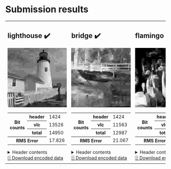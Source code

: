 <h1>Submission results</h1>


<table>
<tr>
<td>
<h2>lighthouse ✔️</h2>
<img src="./lighthouse.svg?raw=true" alt="lighthouse (output)">
<table>
<tr><th rowspan='3' scope='row'>Bit counts</th><th scope='row'>header</th><td>1424</td></tr>
<tr><th scope='row'>vlc</th><td>13526</td></tr>
<tr><th scope='row'>total</th><td>14950</td></tr>
<tr><th colspan='2' scope='row'>RMS Error</th><td>17.826</td></tr>
</table>
<details><summary>Header contents</summary><pre>
HuffmanTable(bits=array([  1,   0,   1,   2,   4,   1,   9,   5,   6,   4,   0,   0,   0,
         0, 126,   3]), huffval=array([  0,   1,  17, 240,   2,  18,  49,  65,  33,  50,  81,  97, 113,
       129, 145, 161, 177, 209,  34,  66, 130, 178, 225,  19,  82, 114,
       193, 210, 226,   3,  67, 194, 241,   4,   5,   6,   7,   8,   9,
        10,  20,  21,  22,  23,  24,  25,  26,  35,  36,  37,  38,  39,
        40,  41,  42,  51,  52,  53,  54,  55,  56,  57,  58,  68,  69,
        70,  71,  72,  73,  74,  83,  84,  85,  86,  87,  88,  89,  90,
        98,  99, 100, 101, 102, 103, 104, 105, 106, 115, 116, 117, 118,
       119, 120, 121, 122, 131, 132, 133, 134, 135, 136, 137, 138, 146,
       147, 148, 149, 150, 151, 152, 153, 154, 162, 163, 164, 165, 166,
       167, 168, 169, 170, 179, 180, 181, 182, 183, 184, 185, 186, 195,
       196, 197, 198, 199, 200, 201, 202, 211, 212, 213, 214, 215, 216,
       217, 218, 227, 228, 229, 230, 231, 232, 233, 234, 242, 243, 244,
       245, 246, 247, 248, 249, 250]))
</pre></details>
<a href="./lighthouse.pkl?raw=true" download>🗄️ Download encoded data</a>
</td>
<td>
<h2>bridge ✔️</h2>
<img src="./bridge.svg?raw=true" alt="bridge (output)">
<table>
<tr><th rowspan='3' scope='row'>Bit counts</th><th scope='row'>header</th><td>1424</td></tr>
<tr><th scope='row'>vlc</th><td>11563</td></tr>
<tr><th scope='row'>total</th><td>12987</td></tr>
<tr><th colspan='2' scope='row'>RMS Error</th><td>21.067</td></tr>
</table>
<details><summary>Header contents</summary><pre>
HuffmanTable(bits=array([  1,   0,   2,   2,   1,   4,   1,   2,   3,   1,   0,   0,   0,
       142,   3,   0]), huffval=array([  0,   1,  17,   2,  18,  33,  49,  65,  81,  97, 129,  19, 145,
         3,  34, 113, 240,   4,   5,   6,   7,   8,   9,  10,  20,  21,
        22,  23,  24,  25,  26,  35,  36,  37,  38,  39,  40,  41,  42,
        50,  51,  52,  53,  54,  55,  56,  57,  58,  66,  67,  68,  69,
        70,  71,  72,  73,  74,  82,  83,  84,  85,  86,  87,  88,  89,
        90,  98,  99, 100, 101, 102, 103, 104, 105, 106, 114, 115, 116,
       117, 118, 119, 120, 121, 122, 130, 131, 132, 133, 134, 135, 136,
       137, 138, 146, 147, 148, 149, 150, 151, 152, 153, 154, 161, 162,
       163, 164, 165, 166, 167, 168, 169, 170, 177, 178, 179, 180, 181,
       182, 183, 184, 185, 186, 193, 194, 195, 196, 197, 198, 199, 200,
       201, 202, 209, 210, 211, 212, 213, 214, 215, 216, 217, 218, 225,
       226, 227, 228, 229, 230, 231, 232, 233, 234, 241, 242, 243, 244,
       245, 246, 247, 248, 249, 250]))
</pre></details>
<a href="./bridge.pkl?raw=true" download>🗄️ Download encoded data</a>
</td>
<td>
<h2>flamingo ✔️</h2>
<img src="./flamingo.svg?raw=true" alt="flamingo (output)">
<table>
<tr><th rowspan='3' scope='row'>Bit counts</th><th scope='row'>header</th><td>1424</td></tr>
<tr><th scope='row'>vlc</th><td>13933</td></tr>
<tr><th scope='row'>total</th><td>15357</td></tr>
<tr><th colspan='2' scope='row'>RMS Error</th><td>21.554</td></tr>
</table>
<details><summary>Header contents</summary><pre>
HuffmanTable(bits=array([ 1,  0,  1,  3,  3,  3,  2,  4,  4,  1,  0,  0,  0, 83, 57,  0]), huffval=array([  0,   1,   2,  17,  49,  18,  33,  65,   3, 113, 129,  50,  81,
        19,  34,  97, 145,  66, 161, 177, 240, 193,   4,   5,   6,   7,
         8,   9,  10,  20,  21,  22,  23,  24,  25,  26,  35,  36,  37,
        38,  39,  40,  41,  42,  51,  52,  53,  54,  55,  56,  57,  58,
        67,  68,  69,  70,  71,  72,  73,  74,  82,  83,  84,  85,  86,
        87,  88,  89,  90,  98,  99, 100, 101, 102, 103, 104, 105, 106,
       114, 115, 116, 117, 118, 119, 120, 121, 122, 130, 131, 132, 133,
       134, 135, 136, 137, 138, 146, 147, 148, 149, 150, 151, 152, 153,
       154, 162, 163, 164, 165, 166, 167, 168, 169, 170, 178, 179, 180,
       181, 182, 183, 184, 185, 186, 194, 195, 196, 197, 198, 199, 200,
       201, 202, 209, 210, 211, 212, 213, 214, 215, 216, 217, 218, 225,
       226, 227, 228, 229, 230, 231, 232, 233, 234, 241, 242, 243, 244,
       245, 246, 247, 248, 249, 250]))
</pre></details>
<a href="./flamingo.pkl?raw=true" download>🗄️ Download encoded data</a>
</td>
